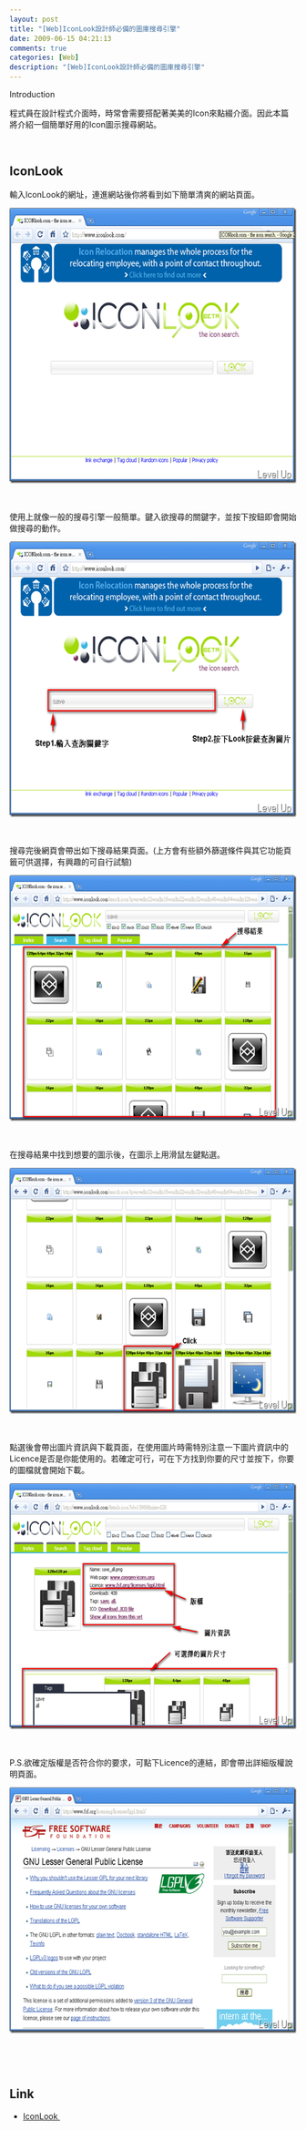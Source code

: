 ```yaml
---
layout: post
title: "[Web]IconLook設計師必備的圖庫搜尋引擎"
date: 2009-06-15 04:21:13
comments: true
categories: [Web]
description: "[Web]IconLook設計師必備的圖庫搜尋引擎"
---
```

<p>Introduction</p><p>程式員在設計程式介面時，時常會需要搭配著美美的Icon來點綴介面。因此本篇將介紹一個簡單好用的Icon圖示搜尋網站。</p><p> </p><h2>IconLook</h2><p>輸入IconLook的網址，連進網站後你將看到如下簡單清爽的網站頁面。</p><p><img style="border-bottom: 0px; border-left: 0px; border-top: 0px; border-right: 0px" border="0" alt="image" width="619" height="484" src="\images\posts\8832\image_thumb.png" /></a></p><p> </p><p>使用上就像一般的搜尋引擎一般簡單。鍵入欲搜尋的關鍵字，並按下按鈕即會開始做搜尋的動作。</p><p><a href="http://files.dotblogs.com.tw/larrynung/0906/IconLook_130F3/image_4.png"><img style="border-bottom: 0px; border-left: 0px; border-top: 0px; border-right: 0px" border="0" alt="image" width="619" height="484" src="\images\posts\8832\image_thumb_1.png" /></a></p><p> </p><p>搜尋完後網頁會帶出如下搜尋結果頁面。(上方會有些額外篩選條件與其它功能頁籤可供選擇，有興趣的可自行試驗)</p><p><a href="http://files.dotblogs.com.tw/larrynung/0906/IconLook_130F3/image_6.png"><img style="border-bottom: 0px; border-left: 0px; border-top: 0px; border-right: 0px" border="0" alt="image" width="644" height="432" src="\images\posts\8832\image_thumb_2.png" /></a></p><p> </p><p>在搜尋結果中找到想要的圖示後，在圖示上用滑鼠左鍵點選。</p><p><a href="http://files.dotblogs.com.tw/larrynung/0906/IconLook_130F3/image_10.png"><img style="border-bottom: 0px; border-left: 0px; border-top: 0px; border-right: 0px" border="0" alt="image" width="644" height="432" src="\images\posts\8832\image_thumb_4.png" /></a></p><p> </p><p>點選後會帶出圖片資訊與下載頁面，在使用圖片時需特別注意一下圖片資訊中的Licence是否是你能使用的。若確定可行，可在下方找到你要的尺寸並按下，你要的圖檔就會開始下載。</p><p><a href="http://files.dotblogs.com.tw/larrynung/0906/IconLook_130F3/image_12.png"><img style="border-bottom: 0px; border-left: 0px; border-top: 0px; border-right: 0px" border="0" alt="image" width="644" height="432" src="\images\posts\8832\image_thumb_5.png" /></a></p><p> </p><p>P.S.欲確定版權是否符合你的要求，可點下Licence的連結，即會帶出詳細版權說明頁面。</p><p><a href="http://files.dotblogs.com.tw/larrynung/0906/IconLook_130F3/image_14.png"><img style="border-bottom: 0px; border-left: 0px; border-top: 0px; border-right: 0px" border="0" alt="image" width="644" height="432" src="\images\posts\8832\image_thumb_6.png" /></a></p><p> </p><p> </p><h2>Link</h2><ul><li><a target="_blank" href="http://www.iconlook.com/">IconLook </li></ul>